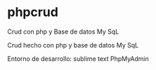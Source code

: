 # phpcrud
Crud con php y Base de datos My SqL

Crud hecho con php y base de datos My SqL

Entorno de desarrollo: sublime text
PhpMyAdmin 

